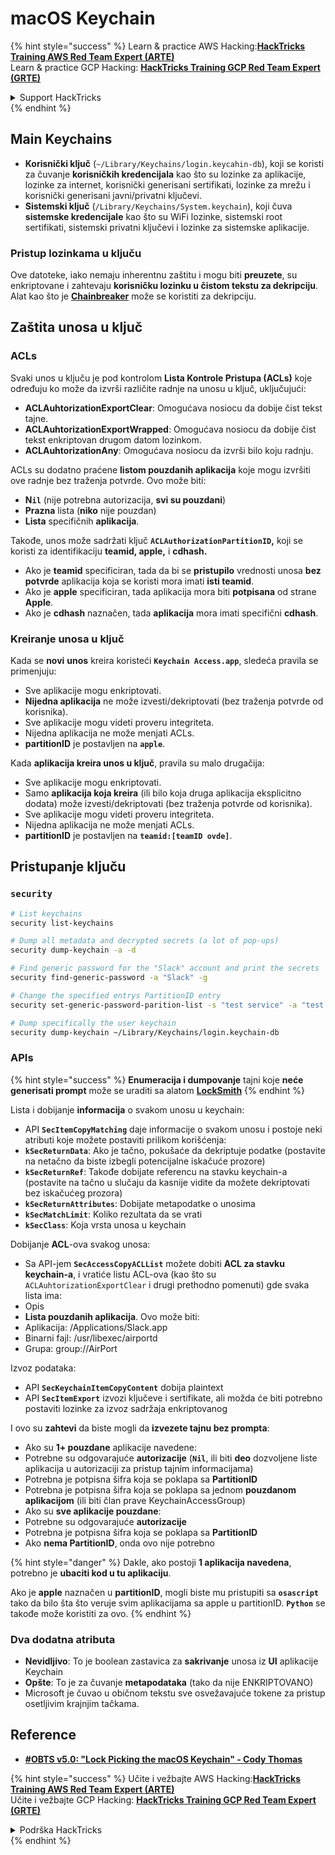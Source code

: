 # macOS Keychain

{% hint style="success" %}
Learn & practice AWS Hacking:<img src="../../.gitbook/assets/arte.png" alt="" data-size="line">[**HackTricks Training AWS Red Team Expert (ARTE)**](https://training.hacktricks.xyz/courses/arte)<img src="../../.gitbook/assets/arte.png" alt="" data-size="line">\
Learn & practice GCP Hacking: <img src="../../.gitbook/assets/grte.png" alt="" data-size="line">[**HackTricks Training GCP Red Team Expert (GRTE)**<img src="../../.gitbook/assets/grte.png" alt="" data-size="line">](https://training.hacktricks.xyz/courses/grte)

<details>

<summary>Support HackTricks</summary>

* Check the [**subscription plans**](https://github.com/sponsors/carlospolop)!
* **Join the** 💬 [**Discord group**](https://discord.gg/hRep4RUj7f) or the [**telegram group**](https://t.me/peass) or **follow** us on **Twitter** 🐦 [**@hacktricks\_live**](https://twitter.com/hacktricks\_live)**.**
* **Share hacking tricks by submitting PRs to the** [**HackTricks**](https://github.com/carlospolop/hacktricks) and [**HackTricks Cloud**](https://github.com/carlospolop/hacktricks-cloud) github repos.

</details>
{% endhint %}


## Main Keychains

* **Korisnički ključ** (`~/Library/Keychains/login.keycahin-db`), koji se koristi za čuvanje **korisničkih kredencijala** kao što su lozinke za aplikacije, lozinke za internet, korisnički generisani sertifikati, lozinke za mrežu i korisnički generisani javni/privatni ključevi.
* **Sistemski ključ** (`/Library/Keychains/System.keychain`), koji čuva **sistemske kredencijale** kao što su WiFi lozinke, sistemski root sertifikati, sistemski privatni ključevi i lozinke za sistemske aplikacije.

### Pristup lozinkama u ključu

Ove datoteke, iako nemaju inherentnu zaštitu i mogu biti **preuzete**, su enkriptovane i zahtevaju **korisničku lozinku u čistom tekstu za dekripciju**. Alat kao što je [**Chainbreaker**](https://github.com/n0fate/chainbreaker) može se koristiti za dekripciju.

## Zaštita unosa u ključ

### ACLs

Svaki unos u ključu je pod kontrolom **Lista Kontrole Pristupa (ACLs)** koje određuju ko može da izvrši različite radnje na unosu u ključ, uključujući:

* **ACLAuhtorizationExportClear**: Omogućava nosiocu da dobije čist tekst tajne.
* **ACLAuhtorizationExportWrapped**: Omogućava nosiocu da dobije čist tekst enkriptovan drugom datom lozinkom.
* **ACLAuhtorizationAny**: Omogućava nosiocu da izvrši bilo koju radnju.

ACLs su dodatno praćene **listom pouzdanih aplikacija** koje mogu izvršiti ove radnje bez traženja potvrde. Ovo može biti:

* **N`il`** (nije potrebna autorizacija, **svi su pouzdani**)
* **Prazna** lista (**niko** nije pouzdan)
* **Lista** specifičnih **aplikacija**.

Takođe, unos može sadržati ključ **`ACLAuthorizationPartitionID`,** koji se koristi za identifikaciju **teamid, apple,** i **cdhash.**

* Ako je **teamid** specificiran, tada da bi se **pristupilo** vrednosti unosa **bez** **potvrde** aplikacija koja se koristi mora imati **isti teamid**.
* Ako je **apple** specificiran, tada aplikacija mora biti **potpisana** od strane **Apple**.
* Ako je **cdhash** naznačen, tada **aplikacija** mora imati specifični **cdhash**.

### Kreiranje unosa u ključ

Kada se **novi** **unos** kreira koristeći **`Keychain Access.app`**, sledeća pravila se primenjuju:

* Sve aplikacije mogu enkriptovati.
* **Nijedna aplikacija** ne može izvesti/dekriptovati (bez traženja potvrde od korisnika).
* Sve aplikacije mogu videti proveru integriteta.
* Nijedna aplikacija ne može menjati ACLs.
* **partitionID** je postavljen na **`apple`**.

Kada **aplikacija kreira unos u ključ**, pravila su malo drugačija:

* Sve aplikacije mogu enkriptovati.
* Samo **aplikacija koja kreira** (ili bilo koja druga aplikacija eksplicitno dodata) može izvesti/dekriptovati (bez traženja potvrde od korisnika).
* Sve aplikacije mogu videti proveru integriteta.
* Nijedna aplikacija ne može menjati ACLs.
* **partitionID** je postavljen na **`teamid:[teamID ovde]`**.

## Pristupanje ključu

### `security`
```bash
# List keychains
security list-keychains

# Dump all metadata and decrypted secrets (a lot of pop-ups)
security dump-keychain -a -d

# Find generic password for the "Slack" account and print the secrets
security find-generic-password -a "Slack" -g

# Change the specified entrys PartitionID entry
security set-generic-password-parition-list -s "test service" -a "test acount" -S

# Dump specifically the user keychain
security dump-keychain ~/Library/Keychains/login.keychain-db
```
### APIs

{% hint style="success" %}
**Enumeracija i dumpovanje** tajni koje **neće generisati prompt** može se uraditi sa alatom [**LockSmith**](https://github.com/its-a-feature/LockSmith)
{% endhint %}

Lista i dobijanje **informacija** o svakom unosu u keychain:

* API **`SecItemCopyMatching`** daje informacije o svakom unosu i postoje neki atributi koje možete postaviti prilikom korišćenja:
* **`kSecReturnData`**: Ako je tačno, pokušaće da dekriptuje podatke (postavite na netačno da biste izbegli potencijalne iskačuće prozore)
* **`kSecReturnRef`**: Takođe dobijate referencu na stavku keychain-a (postavite na tačno u slučaju da kasnije vidite da možete dekriptovati bez iskačućeg prozora)
* **`kSecReturnAttributes`**: Dobijate metapodatke o unosima
* **`kSecMatchLimit`**: Koliko rezultata da se vrati
* **`kSecClass`**: Koja vrsta unosa u keychain

Dobijanje **ACL**-ova svakog unosa:

* Sa API-jem **`SecAccessCopyACLList`** možete dobiti **ACL za stavku keychain-a**, i vratiće listu ACL-ova (kao što su `ACLAuhtorizationExportClear` i drugi prethodno pomenuti) gde svaka lista ima:
* Opis
* **Lista pouzdanih aplikacija**. Ovo može biti:
* Aplikacija: /Applications/Slack.app
* Binarni fajl: /usr/libexec/airportd
* Grupa: group://AirPort

Izvoz podataka:

* API **`SecKeychainItemCopyContent`** dobija plaintext
* API **`SecItemExport`** izvozi ključeve i sertifikate, ali možda će biti potrebno postaviti lozinke za izvoz sadržaja enkriptovanog

I ovo su **zahtevi** da biste mogli da **izvezete tajnu bez prompta**:

* Ako su **1+ pouzdane** aplikacije navedene:
* Potrebne su odgovarajuće **autorizacije** (**`Nil`**, ili biti **deo** dozvoljene liste aplikacija u autorizaciji za pristup tajnim informacijama)
* Potrebna je potpisna šifra koja se poklapa sa **PartitionID**
* Potrebna je potpisna šifra koja se poklapa sa jednom **pouzdanom aplikacijom** (ili biti član prave KeychainAccessGroup)
* Ako su **sve aplikacije pouzdane**:
* Potrebne su odgovarajuće **autorizacije**
* Potrebna je potpisna šifra koja se poklapa sa **PartitionID**
* Ako **nema PartitionID**, onda ovo nije potrebno

{% hint style="danger" %}
Dakle, ako postoji **1 aplikacija navedena**, potrebno je **ubaciti kod u tu aplikaciju**.

Ako je **apple** naznačen u **partitionID**, mogli biste mu pristupiti sa **`osascript`** tako da bilo šta što veruje svim aplikacijama sa apple u partitionID. **`Python`** se takođe može koristiti za ovo.
{% endhint %}

### Dva dodatna atributa

* **Nevidljivo**: To je boolean zastavica za **sakrivanje** unosa iz **UI** aplikacije Keychain
* **Opšte**: To je za čuvanje **metapodataka** (tako da nije ENKRIPTOVANO)
* Microsoft je čuvao u običnom tekstu sve osvežavajuće tokene za pristup osetljivim krajnjim tačkama.

## Reference

* [**#OBTS v5.0: "Lock Picking the macOS Keychain" - Cody Thomas**](https://www.youtube.com/watch?v=jKE1ZW33JpY)


{% hint style="success" %}
Učite i vežbajte AWS Hacking:<img src="../../.gitbook/assets/arte.png" alt="" data-size="line">[**HackTricks Training AWS Red Team Expert (ARTE)**](https://training.hacktricks.xyz/courses/arte)<img src="../../.gitbook/assets/arte.png" alt="" data-size="line">\
Učite i vežbajte GCP Hacking: <img src="../../.gitbook/assets/grte.png" alt="" data-size="line">[**HackTricks Training GCP Red Team Expert (GRTE)**<img src="../../.gitbook/assets/grte.png" alt="" data-size="line">](https://training.hacktricks.xyz/courses/grte)

<details>

<summary>Podrška HackTricks</summary>

* Proverite [**planove pretplate**](https://github.com/sponsors/carlospolop)!
* **Pridružite se** 💬 [**Discord grupi**](https://discord.gg/hRep4RUj7f) ili [**telegram grupi**](https://t.me/peass) ili **pratite** nas na **Twitteru** 🐦 [**@hacktricks\_live**](https://twitter.com/hacktricks\_live)**.**
* **Podelite hakerske trikove slanjem PR-ova na** [**HackTricks**](https://github.com/carlospolop/hacktricks) i [**HackTricks Cloud**](https://github.com/carlospolop/hacktricks-cloud) github repozitorijume.

</details>
{% endhint %}
